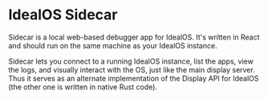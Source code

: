 # IdealOS Sidecar

Sidecar is a local web-based debugger app for IdealOS. It's written in React and should run on the same machine as your
IdealOS instance.

Sidecar lets you connect to a running IdealOS instance, list the apps, view the logs, and visually interact
with the OS, just like the main display server. Thus it serves as an alternate implementation of the
Display API for IdealOS (the other one is written in native Rust code).

